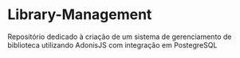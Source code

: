 # Library-Management
Repositório dedicado à criação de um sistema de gerenciamento de biblioteca utilizando AdonisJS com integração em PostegreSQL

